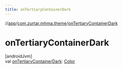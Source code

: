 ```yaml
---
title: onTertiaryContainerDark
---
```

//[app](../../index.html)/[com.zurtar.mhma.theme](index.html)/[onTertiaryContainerDark](on-tertiary-container-dark.html)



# onTertiaryContainerDark



[androidJvm]\
val [onTertiaryContainerDark](on-tertiary-container-dark.html): [Color](https://developer.android.com/reference/kotlin/androidx/compose/ui/graphics/Color.html)



